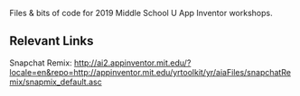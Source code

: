Files & bits of code for 2019 Middle School U App Inventor workshops.

## Relevant Links

Snapchat Remix: http://ai2.appinventor.mit.edu/?locale=en&repo=http://appinventor.mit.edu/yrtoolkit/yr/aiaFiles/snapchatRemix/snapmix_default.asc
